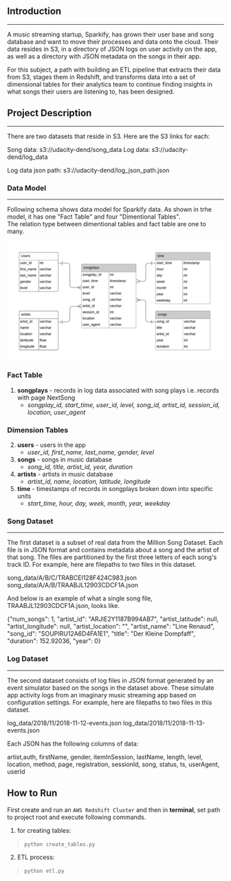 ## Introduction
***
A music streaming startup, Sparkify, has grown their user base and song database and want to move their processes and data onto the cloud. Their data resides in S3, in a directory of JSON logs on user activity on the app, as well as a directory with JSON metadata on the songs in their app.

For this subject, a path with building an ETL pipeline that extracts their data from S3, stages them in Redshift, and transforms data into a set of dimensional tables for their analytics team to continue finding insights in what songs their users are listening to, has been designed.


## Project Description
***
There are two datasets that reside in S3. Here are the S3 links for each:

Song data: s3://udacity-dend/song_data
Log data: s3://udacity-dend/log_data

Log data json path: s3://udacity-dend/log_json_path.json


### Data Model
***
<p>Following schema shows data model for Sparkify data. As shown in trhe model, it has one "Fact Table" and four "Dimentional Tables".<br>
The relation type between dimentional tables and fact table are one to many.</p>
    
![Sparkify Database ER Diagram](image/erd.png)
    
### Fact Table
1. **songplays** - records in log data associated with song plays i.e. records with page NextSong
    - *songplay_id, start_time, user_id, level, song_id, artist_id, session_id, location, user_agent*

### Dimension Tables
2. **users** - users in the app
    - *user_id, first_name, last_name, gender, level*
3. **songs** - songs in music database
    - *song_id, title, artist_id, year, duration*
4. **artists** - artists in music database
    - *artist_id, name, location, latitude, longitude*
5. **time** - timestamps of records in songplays broken down into specific units
    - *start_time, hour, day, week, month, year, weekday*


### Song Dataset
***
The first dataset is a subset of real data from the Million Song Dataset. Each file is in JSON format and contains metadata about a song and the artist of that song. The files are partitioned by the first three letters of each song's track ID. For example, here are filepaths to two files in this dataset.

song_data/A/B/C/TRABCEI128F424C983.json song_data/A/A/B/TRAABJL12903CDCF1A.json

And below is an example of what a single song file, TRAABJL12903CDCF1A.json, looks like.

{"num_songs": 1, "artist_id": "ARJIE2Y1187B994AB7", "artist_latitude": null, "artist_longitude": null, "artist_location": "", "artist_name": "Line Renaud", "song_id": "SOUPIRU12A6D4FA1E1", "title": "Der Kleine Dompfaff", "duration": 152.92036, "year": 0}

### Log Dataset
***
The second dataset consists of log files in JSON format generated by an event simulator based on the songs in the dataset above. These simulate app activity logs from an imaginary music streaming app based on configuration settings. For example, here are filepaths to two files in this dataset.

log_data/2018/11/2018-11-12-events.json log_data/2018/11/2018-11-13-events.json

Each JSON has the following columns of data:

artist,auth, firstName, gender, itemInSession, lastName, length, level, location, method, page, registration, sessionId, song, status, ts, userAgent, userId

## How to Run

First create and run an `AWS Redshift Cluster` and then in **terminal**, set path to project root and execute following commands.

1. for creating tables: 
>`python create_tables.py`
2. ETL process: 
>`python etl.py`